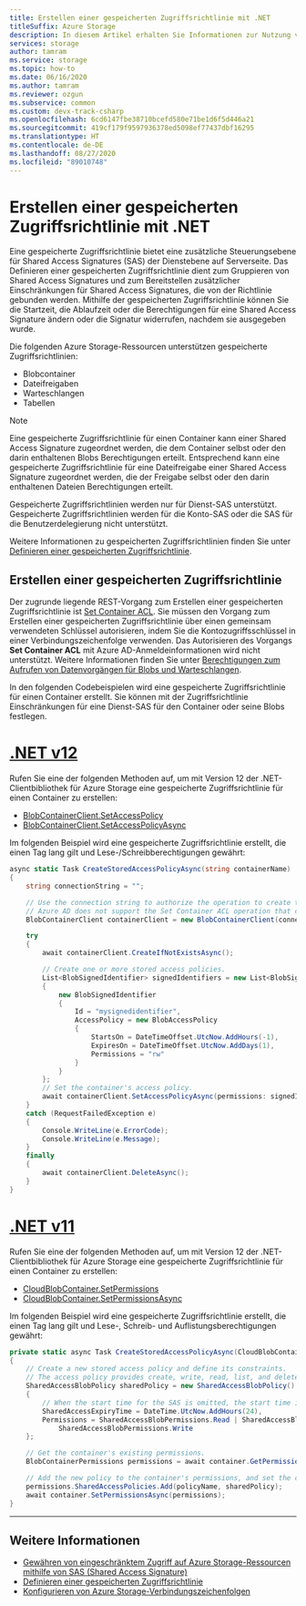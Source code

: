 ```yaml
---
title: Erstellen einer gespeicherten Zugriffsrichtlinie mit .NET
titleSuffix: Azure Storage
description: In diesem Artikel erhalten Sie Informationen zur Nutzung von Azure Storage und .NET für das Erstellen einer gespeicherten Zugriffsrichtlinie. Außerdem erhalten Sie Informationen zu verschiedenen Steuerungsebenen für auf Dienstebene freigegebenen Zugriffssignaturen auf dem Server.
services: storage
author: tamram
ms.service: storage
ms.topic: how-to
ms.date: 06/16/2020
ms.author: tamram
ms.reviewer: ozgun
ms.subservice: common
ms.custom: devx-track-csharp
ms.openlocfilehash: 6cd6147fbe38710bcefd580e71be1d6f5d446a21
ms.sourcegitcommit: 419cf179f9597936378ed5098ef77437dbf16295
ms.translationtype: HT
ms.contentlocale: de-DE
ms.lasthandoff: 08/27/2020
ms.locfileid: "89010748"
---
```

# <a name="create-a-stored-access-policy-with-net"></a>Erstellen einer gespeicherten Zugriffsrichtlinie mit .NET

Eine gespeicherte Zugriffsrichtlinie bietet eine zusätzliche Steuerungsebene für Shared Access Signatures (SAS) der Dienstebene auf Serverseite. Das Definieren einer gespeicherten Zugriffsrichtlinie dient zum Gruppieren von Shared Access Signatures und zum Bereitstellen zusätzlicher Einschränkungen für Shared Access Signatures, die von der Richtlinie gebunden werden. Mithilfe der gespeicherten Zugriffsrichtlinie können Sie die Startzeit, die Ablaufzeit oder die Berechtigungen für eine Shared Access Signature ändern oder die Signatur widerrufen, nachdem sie ausgegeben wurde.
  
Die folgenden Azure Storage-Ressourcen unterstützen gespeicherte Zugriffsrichtlinien:  
  
- Blobcontainer  
- Dateifreigaben  
- Warteschlangen  
- Tabellen  
  
> [!NOTE]
> Eine gespeicherte Zugriffsrichtlinie für einen Container kann einer Shared Access Signature zugeordnet werden, die dem Container selbst oder den darin enthaltenen Blobs Berechtigungen erteilt. Entsprechend kann eine gespeicherte Zugriffsrichtlinie für eine Dateifreigabe einer Shared Access Signature zugeordnet werden, die der Freigabe selbst oder den darin enthaltenen Dateien Berechtigungen erteilt.  
>
> Gespeicherte Zugriffsrichtlinien werden nur für Dienst-SAS unterstützt. Gespeicherte Zugriffsrichtlinien werden für die Konto-SAS oder die SAS für die Benutzerdelegierung nicht unterstützt.  

Weitere Informationen zu gespeicherten Zugriffsrichtlinien finden Sie unter [Definieren einer gespeicherten Zugriffsrichtlinie](/rest/api/storageservices/define-stored-access-policy).

## <a name="create-a-stored-access-policy"></a>Erstellen einer gespeicherten Zugriffsrichtlinie

Der zugrunde liegende REST-Vorgang zum Erstellen einer gespeicherten Zugriffsrichtlinie ist [Set Container ACL](/rest/api/storageservices/set-container-acl). Sie müssen den Vorgang zum Erstellen einer gespeicherten Zugriffsrichtlinie über einen gemeinsam verwendeten Schlüssel autorisieren, indem Sie die Kontozugriffsschlüssel in einer Verbindungszeichenfolge verwenden. Das Autorisieren des Vorgangs **Set Container ACL** mit Azure AD-Anmeldeinformationen wird nicht unterstützt. Weitere Informationen finden Sie unter [Berechtigungen zum Aufrufen von Datenvorgängen für Blobs und Warteschlangen](/rest/api/storageservices/authorize-with-azure-active-directory#permissions-for-calling-blob-and-queue-data-operations).

In den folgenden Codebeispielen wird eine gespeicherte Zugriffsrichtlinie für einen Container erstellt. Sie können mit der Zugriffsrichtlinie Einschränkungen für eine Dienst-SAS für den Container oder seine Blobs festlegen.

# <a name="net-v12"></a>[.NET v12](#tab/dotnet)

Rufen Sie eine der folgenden Methoden auf, um mit Version 12 der .NET-Clientbibliothek für Azure Storage eine gespeicherte Zugriffsrichtlinie für einen Container zu erstellen:

- [BlobContainerClient.SetAccessPolicy](/dotnet/api/azure.storage.blobs.blobcontainerclient.setaccesspolicy)
- [BlobContainerClient.SetAccessPolicyAsync](/dotnet/api/azure.storage.blobs.blobcontainerclient.setaccesspolicyasync)

Im folgenden Beispiel wird eine gespeicherte Zugriffsrichtlinie erstellt, die einen Tag lang gilt und Lese-/Schreibberechtigungen gewährt:

```csharp
async static Task CreateStoredAccessPolicyAsync(string containerName)
{
    string connectionString = "";

    // Use the connection string to authorize the operation to create the access policy.
    // Azure AD does not support the Set Container ACL operation that creates the policy.
    BlobContainerClient containerClient = new BlobContainerClient(connectionString, containerName);

    try
    {
        await containerClient.CreateIfNotExistsAsync();

        // Create one or more stored access policies.
        List<BlobSignedIdentifier> signedIdentifiers = new List<BlobSignedIdentifier>
        {
            new BlobSignedIdentifier
            {
                Id = "mysignedidentifier",
                AccessPolicy = new BlobAccessPolicy
                {
                    StartsOn = DateTimeOffset.UtcNow.AddHours(-1),
                    ExpiresOn = DateTimeOffset.UtcNow.AddDays(1),
                    Permissions = "rw"
                }
            }
        };
        // Set the container's access policy.
        await containerClient.SetAccessPolicyAsync(permissions: signedIdentifiers);
    }
    catch (RequestFailedException e)
    {
        Console.WriteLine(e.ErrorCode);
        Console.WriteLine(e.Message);
    }
    finally
    {
        await containerClient.DeleteAsync();
    }
}
```

# <a name="net-v11"></a>[.NET v11](#tab/dotnet11)

Rufen Sie eine der folgenden Methoden auf, um mit Version 12 der .NET-Clientbibliothek für Azure Storage eine gespeicherte Zugriffsrichtlinie für einen Container zu erstellen:

- [CloudBlobContainer.SetPermissions](/dotnet/api/microsoft.azure.storage.blob.cloudblobcontainer.setpermissions)
- [CloudBlobContainer.SetPermissionsAsync](/dotnet/api/microsoft.azure.storage.blob.cloudblobcontainer.setpermissionsasync)

Im folgenden Beispiel wird eine gespeicherte Zugriffsrichtlinie erstellt, die einen Tag lang gilt und Lese-, Schreib- und Auflistungsberechtigungen gewährt:

```csharp
private static async Task CreateStoredAccessPolicyAsync(CloudBlobContainer container, string policyName)
{
    // Create a new stored access policy and define its constraints.
    // The access policy provides create, write, read, list, and delete permissions.
    SharedAccessBlobPolicy sharedPolicy = new SharedAccessBlobPolicy()
    {
        // When the start time for the SAS is omitted, the start time is assumed to be the time when Azure Storage receives the request.
        SharedAccessExpiryTime = DateTime.UtcNow.AddHours(24),
        Permissions = SharedAccessBlobPermissions.Read | SharedAccessBlobPermissions.List |
            SharedAccessBlobPermissions.Write
    };

    // Get the container's existing permissions.
    BlobContainerPermissions permissions = await container.GetPermissionsAsync();

    // Add the new policy to the container's permissions, and set the container's permissions.
    permissions.SharedAccessPolicies.Add(policyName, sharedPolicy);
    await container.SetPermissionsAsync(permissions);
}
```

---

## <a name="see-also"></a>Weitere Informationen

- [Gewähren von eingeschränktem Zugriff auf Azure Storage-Ressourcen mithilfe von SAS (Shared Access Signature)](storage-sas-overview.md)
- [Definieren einer gespeicherten Zugriffsrichtlinie](/rest/api/storageservices/define-stored-access-policy)
- [Konfigurieren von Azure Storage-Verbindungszeichenfolgen](storage-configure-connection-string.md)
